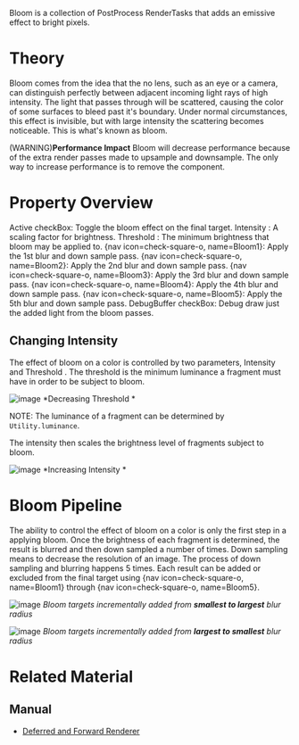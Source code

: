 Bloom is a collection of PostProcess RenderTasks that adds an emissive effect to bright pixels.

 # Theory
Bloom comes from the idea that the no lens, such as an eye or a camera, can distinguish perfectly between adjacent incoming light rays of high intensity.  The light that passes through will be scattered, causing the color of some surfaces to bleed past it's boundary.  Under normal circumstances, this effect is invisible, but with large intensity the scattering becomes noticeable.  This is what's known as bloom.

(WARNING)**Performance Impact** Bloom will decrease performance because of the extra render passes made to upsample and downsample.  The only way to increase performance is to remove the component.

 # Property Overview
Active checkBox: Toggle the bloom effect on the final target.
Intensity : A scaling factor for brightness.
Threshold : The minimum brightness that bloom may be applied to.
{nav icon=check-square-o, name=Bloom1}: Apply the 1st blur and down sample pass.
{nav icon=check-square-o, name=Bloom2}: Apply the 2nd blur and down sample pass.
{nav icon=check-square-o, name=Bloom3}: Apply the 3rd blur and down sample pass.
{nav icon=check-square-o, name=Bloom4}: Apply the 4th blur and down sample pass.
{nav icon=check-square-o, name=Bloom5}: Apply the 5th blur and down sample pass.
DebugBuffer checkBox: Debug draw just the added light from the bloom passes.


## Changing Intensity

The effect of bloom on a color is controlled by two parameters, Intensity  and Threshold .  The threshold is the minimum luminance a fragment must have in order to be subject to bloom.



![image](https://media.githubusercontent.com/media/zeroengineteam/ZeroFiles/master/doc_files/28603.png) *Decreasing Threshold *


NOTE: The luminance of a fragment can be determined by `Utility.luminance`.

The intensity then scales the brightness level of fragments subject to bloom.



![image](https://media.githubusercontent.com/media/zeroengineteam/ZeroFiles/master/doc_files/28601.png) *Increasing Intensity *


 # Bloom Pipeline
The ability to control the effect of bloom on a color is only the first step in a applying bloom.  Once the brightness of each fragment is determined, the result is blurred and then down sampled a number of times.  Down sampling means to decrease the resolution of an image.  The process of down sampling and blurring happens 5 times.  Each result can be added or excluded from the final target using {nav icon=check-square-o, name=Bloom1} through {nav icon=check-square-o, name=Bloom5}.



![image](https://media.githubusercontent.com/media/zeroengineteam/ZeroFiles/master/doc_files/28607.png) *Bloom targets incrementally added from **smallest to largest** blur radius*




![image](https://media.githubusercontent.com/media/zeroengineteam/ZeroFiles/master/doc_files/28611.png) *Bloom targets incrementally added from **largest to smallest** blur radius*


 # Related Material
 ## Manual
- [Deferred and Forward Renderer](https://github.com/ZilchEngine/ZilchDocs/blob/master/zero_editor_documentation/zeromanual/graphics/renderer/deferred_renderer.markdown) 

 